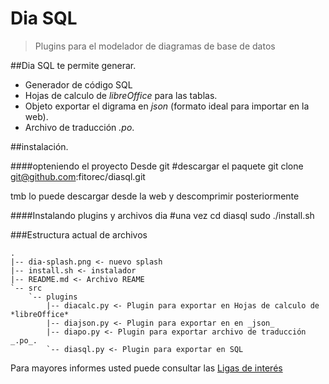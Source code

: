 Dia SQL
===========================================================================

> Plugins para el modelador de diagramas de base de datos


##Dia SQL te permite generar.

 - Generador de código SQL
 - Hojas de calculo de *libreOffice* para las tablas.
 - Objeto exportar el digrama en _json_ (formato ideal para importar en la web).
 - Archivo de traducción _.po_.

##instalación.
	
####opteniendo el proyecto
Desde git
	#descargar el paquete
	git clone git@github.com:fitorec/diasql.git

tmb lo puede descargar desde la web y descomprimir posteriormente 

####Instalando plugins y archivos dia
	#una vez
	cd diasql
	sudo ./install.sh

###Estructura actual de archivos

	.
	|-- dia-splash.png <- nuevo splash
	|-- install.sh <- instalador
	|-- README.md <- Archivo REAME
	`-- src
		`-- plugins
			|-- diacalc.py <- Plugin para exportar en Hojas de calculo de *libreOffice*
			|-- diajson.py <- Plugin para exportar en en _json_
			|-- diapo.py <- Plugin para exportar archivo de traducción _.po_.
			`-- diasql.py <- Plugin para exportar en SQL

Para mayores informes usted puede consultar las [Ligas de interés](/fitorec/diasql/blob/master/doc/bookmarks.md)
